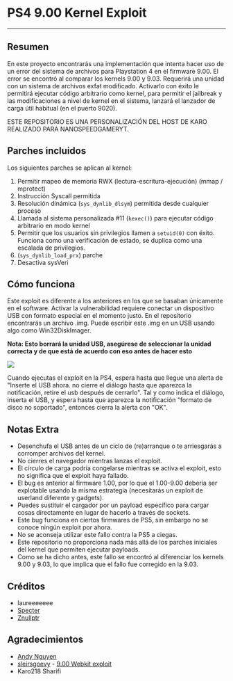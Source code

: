 # PS4 9.00 Kernel Exploit
---
## Resumen
En este proyecto encontrarás una implementación que intenta hacer uso de un error del sistema de archivos para Playstation 4 en el firmware 9.00.
El error se encontró al comparar los kernels 9.00 y 9.03. Requerirá una unidad con un sistema de archivos exfat modificado. Activarlo con éxito le permitirá ejecutar código arbitrario como kernel, para permitir el jailbreak y las modificaciones a nivel de kernel en el sistema, lanzará el lanzador de carga útil habitual (en el puerto 9020).

ESTE REPOSITORIO ES UNA PERSONALIZACIÓN DEL HOST DE KARO REALIZADO PARA NANOSPEEDGAMERYT.

## Parches incluidos
Los siguientes parches se aplican al kernel:
1) Permitir mapeo de memoria RWX (lectura-escritura-ejecución) (mmap / mprotect)
2) Instrucción Syscall permitida
3) Resolución dinámica (`sys_dynlib_dlsym`) permitida desde cualquier proceso
4) Llamada al sistema personalizada #11 (`kexec()`) para ejecutar código arbitrario en modo kernel
5) Permitir que los usuarios sin privilegios llamen a `setuid(0)` con éxito. Funciona como una verificación de estado, se duplica como una escalada de privilegios.
6) (`sys_dynlib_load_prx`) parche
7) Desactiva sysVeri

## Cómo funciona
Este exploit es diferente a los anteriores en los que se basaban únicamente en el software. Activar la vulnerabilidad requiere conectar un dispositivo USB con formato especial en el momento justo. En el repositorio encontrarás un archivo .img. Puede escribir este .img en un USB usando algo como Win32DiskImager.

**Nota: Esto borrará la unidad USB, asegúrese de seleccionar la unidad correcta y de que está de acuerdo con eso antes de hacer esto**

![](https://i.imgur.com/qpiVQGo.png)

Cuando ejecutas el exploit en la PS4, espera hasta que llegue una alerta de "Inserte el USB ahora. no cierre el diálogo hasta que aparezca la notificación, retire el usb después de cerrarlo". Tal y como indica el diálogo, inserta el USB, y espera hasta que aparezca la notificación "formato de disco no soportado", entonces cierra la alerta con "OK".


## Notas Extra
- Desenchufa el USB antes de un ciclo de (re)arranque o te arriesgarás a corromper archivos del kernel.
- No cierres el navegador mientras lanzas el exploit.
- El círculo de carga podría congelarse mientras se activa el exploit, esto no significa que el exploit haya fallado.
- El bug es anterior al firmware 1.00, por lo que el 1.00-9.00 debería ser explotable usando la misma estrategia (necesitarás un exploit de userland diferente y gadgets).
- Puedes sustituir el cargador por un payload específico para cargar cosas directamente en lugar de hacerlo a través de sockets.
- Este bug funciona en ciertos firmwares de PS5, sin embargo no se conoce ningún exploit por ahora. 
- No se aconseja utilizar este fallo contra la PS5 a ciegas.
- Este repositorio no proporciona nada más allá de los parches iniciales del kernel que permiten ejecutar payloads.
- Como se ha dicho antes, este fallo se encontró al diferenciar los kernels 9.00 y 9.03, lo que implica que el fallo fue corregido en la 9.03.


## Créditos

- laureeeeeee
- [Specter](https://twitter.com/SpecterDev)
- [Znullptr](https://twitter.com/Znullptr)

## Agradecimientos
- [Andy Nguyen](https://twitter.com/theflow0)
- [sleirsgoevy](https://twitter.com/sleirsgoevy) - [9.00 Webkit exploit](https://github.com/sleirsgoevy/bad_hoist/tree/9.00)
- Karo218 Sharifi
